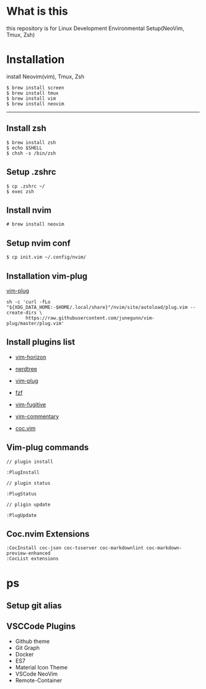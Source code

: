 # What is this
this repository is for Linux Development Environmental Setup(NeoVim, Tmux, Zsh)

# Installation

install Neovim(vim), Tmux, Zsh

```
$ brew install screen
$ brew install tmux
$ brew install vim
$ brew install neovim
```

---


## Install zsh

```
$ brew install zsh
$ echo $SHELL
$ chsh -s /bin/zsh
```

## Setup .zshrc

```
$ cp .zshrc ~/
$ exec zsh
```

## Install nvim

```
# brew install neovim 
```

## Setup nvim conf

```
$ cp init.vim ~/.config/nvim/ 
```

## Installation vim-plug

[vim-plug](https://github.com/junegunn/vim-plug)

```
sh -c 'curl -fLo "${XDG_DATA_HOME:-$HOME/.local/share}"/nvim/site/autoload/plug.vim --create-dirs \
       https://raw.githubusercontent.com/junegunn/vim-plug/master/plug.vim'
```

## Install plugins list

- [vim-horizon](https://github.com/ntk148v/vim-horizon)

- [nerdtree](https://github.com/preservim/nerdtree)

- [vim-plug](https://github.com/junegunn/vim-plug)

- [fzf](https://github.com/junegunn/fzf#vim-plugin)

- [vim-fugitive](https://github.com/tpope/vim-fugitive)

- [vim-commentary](https://github.com/tpope/vim-commentary)

- [coc.vim](https://github.com/neoclide/coc.nvim)

## Vim-plug commands


```
// plugin install

:PlugInstall

// plugin status

:PlugStatus

// pligin update

:PlugUpdate
```

## Coc.nvim Extensions

```
:CocInstall coc-json coc-tsserver coc-markdownlint coc-markdown-preview-enhanced
:CocList extensions

```

# ps

## Setup git alias

## VSCCode Plugins

- Github theme
- Git Graph
- Docker
- ES7
- Material Icon Theme
- VSCode NeoVim
- Remote-Container













